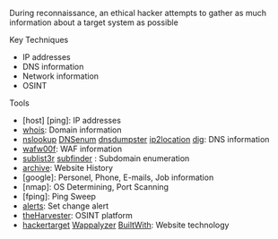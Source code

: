 During reconnaissance, an ethical hacker attempts to gather as much information about a target system as possible


Key Techniques
- IP addresses
- DNS information
- Network information
- OSINT


Tools
- [host] [ping]: IP addresses 
- [whois]: Domain information
- [nslookup] [DNSenum] [dnsdumpster] [ip2location] [dig]: DNS information
- [wafw00f]: WAF information
- [sublist3r] [subfinder] : Subdomain enumeration
- [archive]: Website History 
- [google]: Personel, Phone, E-mails, Job information
- [nmap]: OS Determining, Port Scanning
- [fping]: Ping Sweep 
- [alerts]: Set change alert
- [theHarvester]: OSINT platform
- [hackertarget] [Wappalyzer] [BuiltWith]: Website technology


[//]: # (References)
[whois]: <https://www.whois.com/whois>
[ip2location]: <https://www.ip2location.com>
[archive]: <https://archive.org/>
[dnsdumpster]: <https://dnsdumpster.com>
[nslookup]: <>
[DNSenum]: <>
[dig]: <>
[wafw00f]: <>
[alerts]: <https://www.google.com/alerts>
[shodan]: <https://www.shodan.io/dashboard>
[dorks]: <https://www.google.com>
[hackertarget]: <https://hackertarget.com/whatweb-scan/>
[Wappalyzer]: <firefox addon>
[BuiltWith]: <firefox addon>
[sublist3r]: <https://github.com/aboul3la/Sublist3r.git>
[subfinder]: <>
[theHarvester]: <>